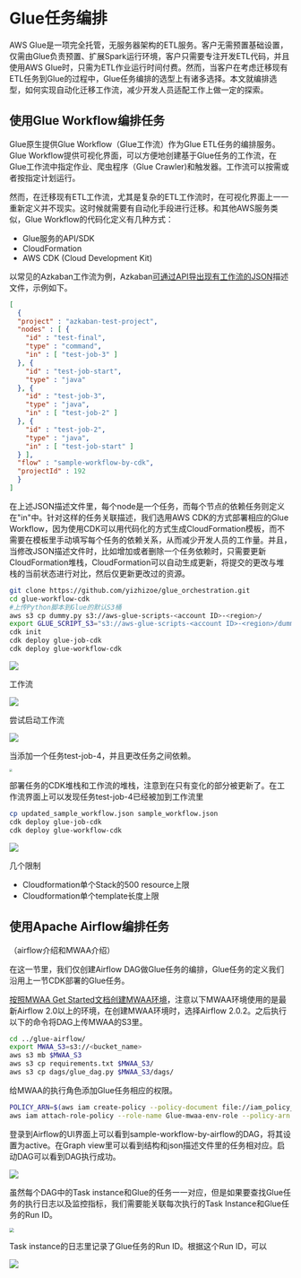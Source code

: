 # Glue任务编排

AWS Glue是一项完全托管，无服务器架构的ETL服务。客户无需预置基础设置，仅需由Glue负责预置、扩展Spark运行环境，客户只需要专注开发ETL代码，并且使用AWS Glue时，只需为ETL作业运行时间付费。然而，当客户在考虑迁移现有ETL任务到Glue的过程中，Glue任务编排的选型上有诸多选择。本文就编排选型，如何实现自动化迁移工作流，减少开发人员适配工作上做一定的探索。

## 使用Glue Workflow编排任务

Glue原生提供Glue Workflow（Glue工作流）作为Glue ETL任务的编排服务。Glue Workflow提供可视化界面，可以方便地创建基于Glue任务的工作流，在Glue工作流中指定作业、爬虫程序（Glue Crawler)和触发器。工作流可以按需或者按指定计划运行。

然而，在迁移现有ETL工作流，尤其是复杂的ETL工作流时，在可视化界面上一一重新定义并不现实。这时候就需要有自动化手段进行迁移。和其他AWS服务类似，Glue Workflow的代码化定义有几种方式：

- Glue服务的API/SDK
- CloudFormation
- AWS CDK (Cloud Development Kit)

以常见的Azkaban工作流为例，Azkaban[可通过API导出现有工作流的JSON](https://azkaban.github.io/azkaban/docs/latest/#api-fetch-flows-of-a-project)描述文件，示例如下。

```json
[
  {
  "project" : "azkaban-test-project",
  "nodes" : [ {
    "id" : "test-final",
    "type" : "command",
    "in" : [ "test-job-3" ]
  }, {
    "id" : "test-job-start",
    "type" : "java"
  }, {
    "id" : "test-job-3",
    "type" : "java",
    "in" : [ "test-job-2" ]
  }, {
    "id" : "test-job-2",
    "type" : "java",
    "in" : [ "test-job-start" ]
  } ],
  "flow" : "sample-workflow-by-cdk",
  "projectId" : 192
  }
]
```

在上述JSON描述文件里，每个node是一个任务，而每个节点的依赖任务则定义在"in"中。针对这样的任务关联描述，我们选用AWS CDK的方式部署相应的Glue Workflow，因为使用CDK可以用代码化的方式生成CloudFormation模板，而不需要在模板里手动填写每个任务的依赖关系，从而减少开发人员的工作量。并且，当修改JSON描述文件时，比如增加或者删除一个任务依赖时，只需要更新CloudFormation堆栈，CloudFormation可以自动生成更新，将提交的更改与堆栈的当前状态进行对比，然后仅更新更改过的资源。

```bash
git clone https://github.com/yizhizoe/glue_orchestration.git
cd glue-workflow-cdk
#上传Python脚本到Glue的默认S3桶
aws s3 cp dummy.py s3://aws-glue-scripts-<account ID>-<region>/
export GLUE_SCRIPT_S3="s3://aws-glue-scripts-<account ID>-<region>/dummy.py"
cdk init
cdk deploy glue-job-cdk
cdk deploy glue-workflow-cdk
```

![](img/glue_job_cdk.jpg)

工作流

![](img/glue_workflow_cdk.jpg)

尝试启动工作流

![](img/workflow_run.jpg)

当添加一个任务test-job-4，并且更改任务之间依赖。

<img src="img/update_json.jpg" style="zoom:33%;" />

部署任务的CDK堆栈和工作流的堆栈，注意到在只有变化的部分被更新了。在工作流界面上可以发现任务test-job-4已经被加到工作流里

```bash
cp updated_sample_workflow.json sample_workflow.json
cdk deploy glue-job-cdk
cdk deploy glue-workflow-cdk
```

![](img/update_cdk_workflow.jpg)



几个限制

- Cloudformation单个Stack的500 resource上限
- Cloudformation单个template长度上限

## 使用Apache Airflow编排任务

（airflow介绍和MWAA介绍）

在这一节里，我们仅创建Airflow DAG做Glue任务的编排，Glue任务的定义我们沿用上一节CDK部署的Glue任务。

[按照MWAA Get Started文档创建MWAA环境](https://docs.aws.amazon.com/mwaa/latest/userguide/get-started.html)，注意以下MWAA环境使用的是最新Airflow 2.0以上的环境，在创建MWAA环境时，选择Airflow 2.0.2。之后执行以下的命令将DAG上传MWAA的S3里。

```bash
cd ../glue-airflow/
export MWAA_S3=s3://<bucket_name>
aws s3 mb $MWAA_S3
aws s3 cp requirements.txt $MWAA_S3/
aws s3 cp dags/glue_dag.py $MWAA_S3/dags/
```

给MWAA的执行角色添加Glue任务相应的权限。

```bash
POLICY_ARN=$(aws iam create-policy --policy-document file://iam_policy_example/glue-run-policy.json --policy-name glue-run-policy --query Policy.Arn)
aws iam attach-role-policy --role-name Glue-mwaa-env-role --policy-arn $POLICY_ARN
```

登录到Airflow的UI界面上可以看到sample-workflow-by-airflow的DAG，将其设置为active。在Graph view里可以看到结构和json描述文件里的任务相对应。启动DAG可以看到DAG执行成功。

![](img/airflow_dag.png)

虽然每个DAG中的Task instance和Glue的任务一一对应，但是如果要查找Glue任务的执行日志以及监控指标，我们需要能关联每次执行的Task Instance和Glue任务的Run ID。

<img src="img/airflow_task_log.png" style="zoom:50%;" />

Task instance的日志里记录了Glue任务的Run ID。根据这个Run ID，可以

![](img/airflow_task_glue_run_id.png)

